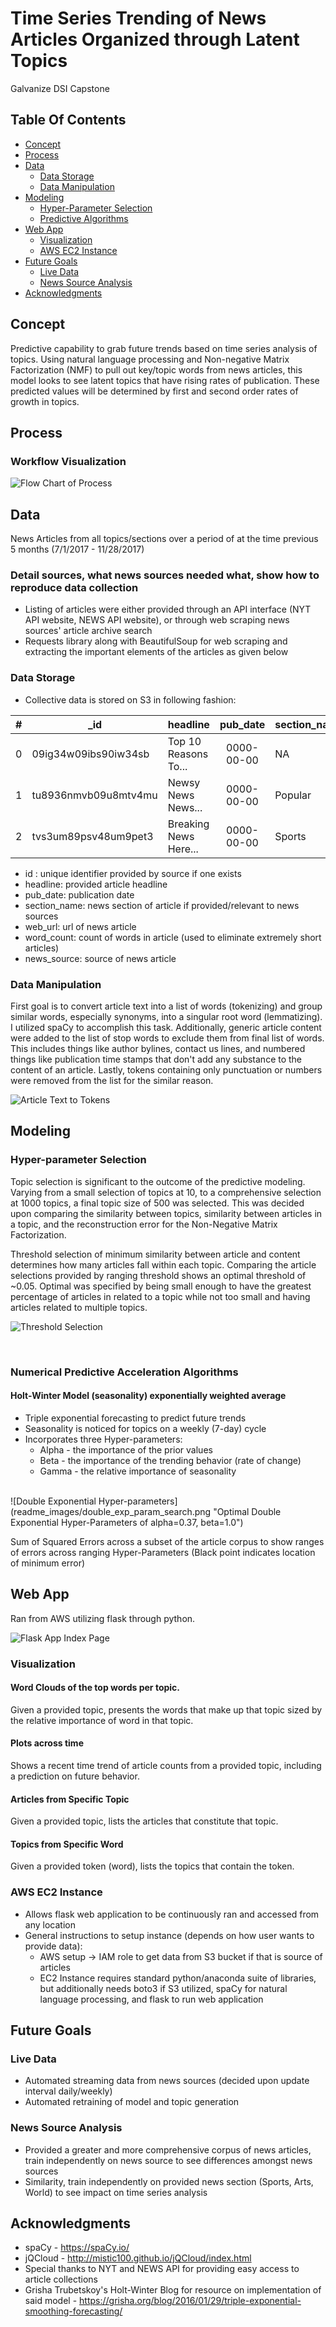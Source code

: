 # Time Series Trending of News Articles Organized through Latent Topics
Galvanize DSI Capstone
<!-- TODO: link to relevant scripts for their respective sections here -->
<!-- Requires final model to be done and scripts to be reorganized into logical structure -->

## Table Of Contents

* [Concept](#concept)
* [Process](#process)
* [Data](#data)
  * [Data Storage](#data-storage)
  * [Data Manipulation](#data-manipulation)
* [Modeling](#modeling)
  * [Hyper-Parameter Selection](#hyper-parameter-selection)
  * [Predictive Algorithms](#numerical-predictive-acceleration-algorithms)
* [Web App](#web-app)
  * [Visualization](#visualization)
  * [AWS EC2 Instance](#aws-ec2-instance)
* [Future Goals](#future-goals)
  * [Live Data](#live-data)
  * [News Source Analysis](#news-source-analysis)
* [Acknowledgments](#acknowledgments)

## Concept

Predictive capability to grab future trends based on time series analysis of topics. Using natural language processing and Non-negative Matrix Factorization (NMF) to pull out key/topic words from news articles, this model looks to see latent topics that have rising rates of publication. These predicted values will be determined by first and second order rates of growth in topics.

## Process

### Workflow Visualization <Block Diagram>

  ![Flow Chart of Process](readme_images/workflow.png)

## Data

News Articles from all topics/sections over a period of at the time previous 5 months (7/1/2017 - 11/28/2017)

### Detail sources, what news sources needed what, show how to reproduce data collection
* Listing of articles were either provided through an API interface (NYT API website, NEWS API website), or through web scraping news sources' article archive search
* Requests library along with BeautifulSoup for web scraping and extracting the important elements of the articles as given below

### Data Storage

* Collective data is stored on S3 in following fashion:

| # | _id                  | headline              | pub_date   | section_name | web_url | word_count | content     | news_source |
| - | -------------------- | --------------------- | :--------: | ------------ |:-------:| :--------: | ----------- | ----------- |
| 0 | 09ig34w09ibs90iw34sb | Top 10 Reasons To...  | 0000-00-00 | NA           | https:  | 512        | This is a   | NYT         |
| 1 | tu8936nmvb09u8mtv4mu | Newsy News News...    | 0000-00-00 | Popular      | hhtps:  | 256        | story about | Wash Post   |
| 2 | tvs3um89psv48um9pet3 | Breaking News Here... | 0000-00-00 | Sports       | https:  | 123        | how my life | ESPN        |

* id : unique identifier provided by source if one exists
* headline: provided article headline
* pub_date: publication date
* section_name: news section of article if provided/relevant to news sources
* web_url: url of news article
* word_count: count of words in article (used to eliminate extremely short articles)
* news_source: source of news article


### Data Manipulation

First goal is to convert article text into a list of words (tokenizing) and group similar words, especially synonyms, into a singular root word (lemmatizing). I utilized spaCy to accomplish this task. Additionally, generic article content were added to the list of stop words to exclude them from final list of words. This includes things like author bylines, contact us lines, and numbered things like publication time stamps that don't add any substance to the content of an article. Lastly, tokens containing only punctuation or numbers were removed from the list for the similar reason.

  ![Article Text to Tokens](readme_images/text_to_tokens.png)

## Modeling

### Hyper-parameter Selection

Topic selection is significant to the outcome of the predictive modeling. Varying from a small selection of topics at 10, to a comprehensive selection at 1000 topics, a final topic size of 500 was selected. This was decided upon comparing the similarity between topics, similarity between articles in a topic, and the reconstruction error for the Non-Negative Matrix Factorization.

Threshold selection of minimum similarity between article and content determines how many articles fall within each topic. Comparing the article selections provided by ranging threshold shows an optimal threshold of ~0.05. Optimal was specified by being small enough to have the greatest percentage of articles in related to a  topic while not too small and having articles related to multiple topics.

![Threshold Selection](readme_images/article_threshold.png "Threshold Selection for Article to Topic Similarity")

<br>


### Numerical Predictive Acceleration Algorithms <Rename>


#### Holt-Winter Model (seasonality) exponentially weighted average
  * Triple exponential forecasting to predict future trends
  * Seasonality is noticed for topics on a weekly (7-day) cycle
  * Incorporates three Hyper-parameters:
    * Alpha - the importance of the prior values
    * Beta - the importance of the trending behavior (rate of change)
    * Gamma - the relative importance of seasonality

<br>
![Double Exponential Hyper-parameters](readme_images/double_exp_param_search.png "Optimal Double Exponential Hyper-Parameters of alpha=0.37, beta=1.0")

Sum of Squared Errors across a subset of the article corpus to show ranges of errors across ranging Hyper-Parameters (Black point indicates location of minimum error)
<br>

## Web App
Ran from AWS utilizing flask through python.

![Flask App Index Page](readme_images/index_page.png "Landing Page of Flask Web Application")


### Visualization


#### Word Clouds of the top words per topic.
Given a provided topic, presents the words that make up that topic sized by the relative importance of word in that topic.
<!-- ![Flask App Time Trend](readme_images/word_cloud.png "Example Word Cloud from Flask Web Application") -->

#### Plots across time
Shows a recent time trend of article counts from a provided topic, including a prediction on future behavior.
<!-- ![Flask App Word Cloud](readme_images/time_trend.png "Example Time Trend from Flask Web Application") -->

#### Articles from Specific Topic
Given a provided topic, lists the articles that constitute that topic.
<!-- ![Flask App Word Cloud](readme_images/article_listing.png "Example Listing of Articles related to a Topic from Flask Web Application") -->

#### Topics from Specific Word
Given a provided token (word), lists the topics that contain the token.
<!-- ![Flask App Word Cloud](readme_images/topic_listing.png "Example Listing of Topics related to a Word from Flask Web Application") -->

### AWS EC2 Instance
* Allows flask web application to be continuously ran and accessed from any location
* General instructions to setup instance (depends on how user wants to provide data):
  * AWS setup -> IAM role to get data from S3 bucket if that is source of articles
  * EC2 Instance requires standard python/anaconda suite of libraries, but additionally needs boto3 if S3 utilized, spaCy for natural language processing, and flask to run web application

## Future Goals

### Live Data
* Automated streaming data from news sources (decided upon update interval daily/weekly)
* Automated retraining of model and topic generation


### News Source Analysis
* Provided a greater and more comprehensive corpus of news articles, train independently on news source to see differences amongst news sources
* Similarity, train independently on provided news section (Sports, Arts, World) to see impact on time series analysis


## Acknowledgments
* spaCy - https://spaCy.io/
* jQCloud - http://mistic100.github.io/jQCloud/index.html
* Special thanks to NYT and NEWS API for providing easy access to article collections
* Grisha Trubetskoy's Holt-Winter Blog for resource on implementation of said model - https://grisha.org/blog/2016/01/29/triple-exponential-smoothing-forecasting/



<!-- AWS setup -> IAM role to get data from S3 bucket
EC2 Instance -> install boto3: pip install boto3
                    b3c = boto3.resource('s3')
                    bucket = b3c.Bucket('peterrussodsiproj')
                    <In repo root directory>
                    bucket.download_file('temp_data1.csv','temp_data1.csv')
                install spaCy: conda install -c conda-forge spaCy
                               python -m spaCy download en
                install pyflux: pip install pyflux

ctrl+b release then d



## Schedy (for me)

11/14-11/17
* convert from json dump into an organized fashion containing only important features
* create a pipeline for natural language processing where I can test various methods
* create a pipeline for time series analysis where "                  "

11/18-11/19
* Get an MVP model ready to go
* Test various methodologies and rate their general performance

11/20-11/24
* Make final selection on model and look to optimize parameters
* Quantify time series analysis (what growth rates are we looking for?)
* Setup MVP Web App that just gets it done
* Look into public/private access rights on AWS EC2 and S3 to makes sure another can use it (but wait till ready)

11/25-end
* Make web app user friendly and easy on the eyes
* Let it run for test periods of times by itself (I'm not logged in)
* Open to public access (maybe?)
* Finish this markdown and make it look good


train on topics with over a threshold of counts

Thursday Presentations 4 minutes
Monday dress rehersal

*** END  *** -->
